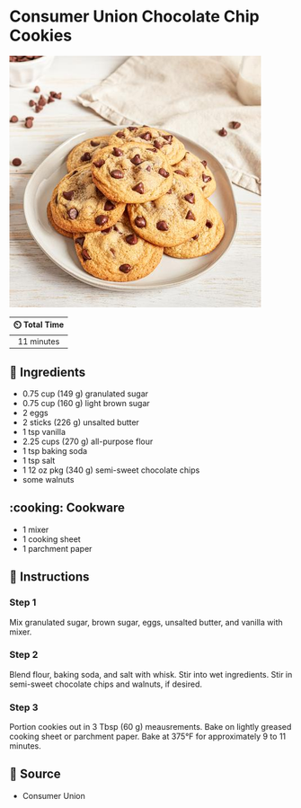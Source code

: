 # Consumer Union Chocolate Chip Cookies

![Consumer Union Chocolate Chip Cookies](../assets/images/consumer-union-chocolate-chip-cookies.jpg)

| :timer_clock: Total Time |
|:-----------------------: |
| 11 minutes |

## :salt: Ingredients

- 0.75 cup (149 g) granulated sugar
- 0.75 cup (160 g) light brown sugar
- 2 eggs
- 2 sticks (226 g) unsalted butter
- 1 tsp vanilla
- 2.25 cups (270 g) all-purpose flour
- 1 tsp baking soda
- 1 tsp salt
- 1 12 oz pkg (340 g) semi-sweet chocolate chips
- some walnuts

## :cooking: Cookware

- 1 mixer
- 1 cooking sheet
- 1 parchment paper

## :pencil: Instructions

### Step 1

Mix granulated sugar, brown sugar, eggs, unsalted butter, and vanilla with mixer.

### Step 2

Blend flour, baking soda, and salt with whisk. Stir into wet ingredients. Stir in semi-sweet chocolate chips and
walnuts, if desired.

### Step 3

Portion cookies out in 3 Tbsp (60 g) meausrements. Bake on lightly greased cooking sheet or parchment paper. Bake at
375°F for approximately 9 to 11 minutes.

## :link: Source

- Consumer Union
